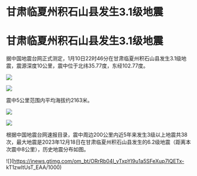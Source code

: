 # 甘肃临夏州积石山县发生3.1级地震

# 甘肃临夏州积石山县发生3.1级地震

据中国地震台网正式测定，1月10日22时46分在甘肃临夏州积石山县发生3.1级地震，震源深度10公里，震中位于北纬35.77度，东经102.77度。

![](https://inews.gtimg.com/om_bt/OB8JehnKe8ZOng_j4w6aDnkBOADkYQ5jcHsfcGcV0jf6sAA/1000)

![](https://inews.gtimg.com/om_bt/O-SG0hA2EBJmjCZtBRiYyuNnAYtTIJHaAA4ltjOTWSlJEAA/1000)

震中5公里范围内平均海拔约2163米。

![](https://inews.gtimg.com/om_bt/ONEvtHzN2PC0kANSLtlkbxA9ysaImiWCyBG41YAP6BQIEAA/1000)

![](https://inews.gtimg.com/om_bt/OL6hnTWzjWRpV0A26CNKMHcjI3OQ8UwXUmTuh3GZYE410AA/1000)

根据中国地震台网速报目录，震中周边200公里内近5年来发生3级以上地震共38次，最大地震是2023年12月18日在甘肃临夏州积石山县发生的6.2级地震（距离本次震中8公里），历史地震分布如图。

![](https://inews.gtimg.com/om_bt/ORrRb04I_yTxpYI9u1a5SFeXup7lQETx-
kT1zwltUsT_EAA/1000)

